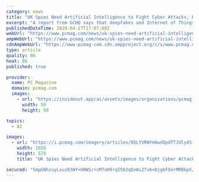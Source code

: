 ```yaml
---
category: news
title: "UK Spies Need Artificial Intelligence to Fight Cyber Attacks, Report Says"
excerpt: "A report from GCHQ says that deepfakes and Internet of Things devices could both be used to interfere in elections or attack critical national infrastructure."
publishedDateTime: 2020-04-27T17:07:00Z
webUrl: "https://www.pcmag.com/news/uk-spies-need-artificial-intelligence-to-fight-cyber-attacks-report-says"
ampWebUrl: "https://www.pcmag.com/news/uk-spies-need-artificial-intelligence-to-fight-cyber-attacks-report-says?amp=true"
cdnAmpWebUrl: "https://www-pcmag-com.cdn.ampproject.org/c/s/www.pcmag.com/news/uk-spies-need-artificial-intelligence-to-fight-cyber-attacks-report-says?amp=true"
type: article
quality: 86
heat: 86
published: true

provider:
  name: PC Magazine
  domain: pcmag.com
  images:
    - url: "https://insideout.app/ai/assets/images/organizations/pcmag.com-50x50.jpg"
      width: 50
      height: 50

topics:
  - AI

images:
  - url: "https://i.pcmag.com/imagery/articles/05LYVRWYm6wdQpdTTJUly4S-1.fit_lim.size_1200x630.v_1587993385.jpg"
    width: 1026
    height: 578
    title: "UK Spies Need Artificial Intelligence to Fight Cyber Attacks, Report Says"

secured: "SmpGNhzuyLxuz63WY+H0WS/+cM7uH9rqI56JqDvWi2Tvb+DjgbFOorMRBkpV/tMjFDIYQMpu2p4MU2sgwpFtJT6ue3ovhX0jwfkjZhjVCyLZ/rpuJWXyu61WCAVQ02iRBt/4cEG/t3BN+w8u7g+MGuxRcxyXXsBl03PhPGk9OYd3i+EECPotWE8aNSuMyOV8hMSFLg98Elf5eVUG4mCgY0DzsX6dNI7aAR1xsOCKozEOJbEh4uKgPSU/eplCUeTPzjouZKH6ylmA2/HWD/+CFRM0cDz84kCg77tmo9dJSFRwPTVWndCcIMmF5UYxEY07rKDm7sgAB99wDdXU7pQQHMb9AB747vYgIPavhdC5NEKduPJCxqtOvT6h8WHCKUslUPrE3soSPXSpzen0vZgL0EDT/uWZMfjemZcV+TF7vAa7K3futmkLPeSG/+MDqzgLVfvpVPhwKCrW/mTDFB5pEhnz26CFgLQV+tDYaIbFr5Q=;zBnFe/4cBIvR8XeTC6SlMg=="
---
```


